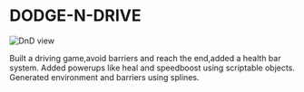 # DODGE-N-DRIVE
![DnD view](https://github.com/Ashutosh806/DODGE-N-DRIVE/assets/128505054/810b4fdc-0996-44c7-a6b4-b7544dcdf4ae)

Built a driving game,avoid barriers and reach the end,added a health bar system. Added powerups like heal and speedboost using scriptable objects. Generated environment and barriers using splines.
